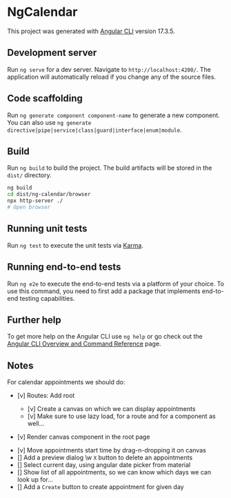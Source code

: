 # NgCalendar

This project was generated with [Angular CLI](https://github.com/angular/angular-cli) version 17.3.5.

## Development server

Run `ng serve` for a dev server. Navigate to `http://localhost:4200/`. The application will automatically reload if you change any of the source files.

## Code scaffolding

Run `ng generate component component-name` to generate a new component. You can also use `ng generate directive|pipe|service|class|guard|interface|enum|module`.

## Build

Run `ng build` to build the project. The build artifacts will be stored in the `dist/` directory.

```bash
ng build
cd dist/ng-calendar/browser
npx http-server ./
# Open browser
```

## Running unit tests

Run `ng test` to execute the unit tests via [Karma](https://karma-runner.github.io).

## Running end-to-end tests

Run `ng e2e` to execute the end-to-end tests via a platform of your choice. To use this command, you need to first add a package that implements end-to-end testing capabilities.

## Further help

To get more help on the Angular CLI use `ng help` or go check out the [Angular CLI Overview and Command Reference](https://angular.io/cli) page.

## Notes

For calendar appointments we should do:

- [v] Routes: Add root

  - [v] Create a canvas on which we can display appointments
  - [v] Make sure to use lazy load, for a route and for a component as well…

- [v] Render canvas component in the root page

* [v] Move appointments start time by drag-n-dropping it on canvas
* [] Add a preview dialog \w `X` button to delete an appointments
* [] Select current day, using angular date picker from material
* [] Show list of all appointments, so we can know which days we can look up for…
* [] Add a `Create` button to create appointment for given day
